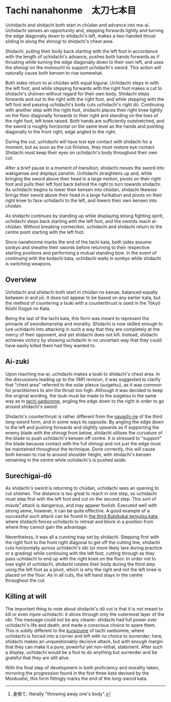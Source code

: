 # Tachi nanahonme　太刀七本目

Uchidachi and shidachi both start in chūdan and advance into ma-ai. Uchidachi senses an opportunity and, stepping forwards lightly and turning the edge diagonally down to shidachi's left, makes a two-handed thrust sliding in along the shinogi to shidachi's chest area.

Shidachi, pulling their body back starting with the left foot in accordance with the length of uchidachi's advance, pushes both hands forwards as if thrusting while turning the edge diagonally  down to their own left, and uses the shinogi on the monouchi to support uchidachi's sword. This action will naturally cause both kensen to rise somewhat.

Both sides return to ai-chūdan with equal kigurai. Uchidachi steps in with the left foot, and while stepping forwards with the right foot makes a cut to shidachi's shōmen without regard for their own body. Shidachi steps forwards and out to the right with the right foot, and while stepping with the left foot and passing uchidachi's body cuts uchidachi's right dō. Continuing with another step with the right foot, shidachi places their right knee lightly on the floor diagonally forwards to their right and standing on the toes of the right foot, left knee raised. Both hands are sufficiently outstretched, and the sword is roughly horizontal on the same level as the hands and pointing diagonally to the front right, edge angled to the right.

During the cut, uchidachi will have lost eye contact with shidachi for a moment, but as soon as the cut finishes, they must restore eye contact. Shidachi must keep their eyes on uchidachi's body throughout their own cut.

After a brief pause in a moment of transition, shidachi moves the sword into wakigamae and displays zanshin. Uchidachi straightens up and, while bringing the sword above their head in a large motion, pivots on their right foot and pulls their left foot back behind the right to turn towards shidachi. As uchidachi begins to lower their kensen into chūdan, shidachi likewise brings their sword above their head in a large furikaburi and pivots on their right knee to face uchidachi to the left, and lowers their own kensen into chūdan.

As shidachi continues by standing up while displaying strong fighting spirit, uchidachi steps back starting with the left foot, and the swords reach ai-chūdan. Without breaking connection, uchidachi and shidachi return to the centre point starting with the left foot.

Since nanahonme marks the end of the tachi kata, both sides assume sonkyo and sheathe their swords before returning to their respective starting positions and performing a mutual standing bow. In the event of continuing with the kodachi kata, uchidachi waits in sonkyo while shidachi is switching weapons.

## Overview

Uchidachi and shidachi both start in chūdan no kamae, balanced equally between *in* and *yō*. It does not appear to be based on any earlier kata, but the method of countering a tsuki with a counterthrust is used in the Tōkyō Kōshi Gogyō no Kata.

Being the last of the tachi kata, this form was meant to represent the pinnacle of swordsmanship and morality. Shidachi is now skilled enough to lure uchidachi into attacking in such a way that they are completely at the mercy of their opponent, and yet shidachi does not kill. Instead, shidachi achieves victory by showing uchidachi in no uncertain way that they could have easily killed them had they wanted to.

## Ai-zuki

Upon reaching ma-ai, uchidachi makes a tsuki to shidachi's chest area. In the discussions leading up to the 1981 revision, it was suggested to clarify that "chest area" referred to the solar plexus (suigetsu), as it was common for practitioners to aim the thrust too high. Although it was decided to keep the original wording, the tsuki must be made to the suigetsu in the same way as in [tachi sanbonme](tachi-sanbonme.md), angling the edge down to the right in order to go around shidachi's sword.

Shidachi's counterthrust is rather different from the [nayashi-ire](tachi-sanbonme.md#nayashi-ire) of the third long-sword form, and in some ways its opposite. By angling the edge down to the left and pushing forwards and slightly upwards as if supporting the enemy blade with the shinogi from below, shidachi utilises the curvature of the blade to push uchidachi's kensen off centre. It is stressed to "support" the blade because contact with the full shinogi and not just the edge must be maintained throughout the technique. Done correctly, this will cause both kensen to rise to around shoulder height, with shidachi's kensen remaining in the centre while uchidachi's is pushed aside.

## Surechigai-dō

As shidachi's sword is returning to chūdan, uchidachi sees an opening to cut shōmen. The distance is too great to reach in one step, so uchidachi must step first with the left foot and cut on the second step. This sort of *misute*[^1] attack is dangerous, and may appear foolish. Executed well with strong seme, however, it can be quite effective. A good example of a successful such attack can be found in [the third Butokukai kenjutsu kata](../butokukai/daisanbon.md), where shidachi forces uchidachi to retreat and block in a position from where they cannot gain the advantage.

Nevertheless, it was all a cunning trap set by shidachi. Stepping first with the right foot to the front right diagonal to get off the cutting line, shidachi cuts horizontally across uchidachi's obi (or more likely tare during practice or a grading) while continuing with the left foot, cutting through as they pass uchidachi to end up with the right knee on the floor. In order not to lose sight of uchidachi, shidachi rotates their body during the third step using the left foot as a pivot, which is why the right and not the left knee is placed on the floor. As in all cuts, the left hand stays in the centre throughout the cut.

## Killing at will

The important thing to note about shidachi's dō cut is that it is not meant to kill or even injure uchidachi: it slices through only the outermost layer of the obi. The message could not be any clearer: shidachi had full power over uchidachi's life and death, and made a conscious choice to spare them. This is subtly different to the [kuraizume](tachi-sanbonme.md#kuraizume) of tachi sanbonme, where uchidachi is forced into a corner and left with no choice to surrender; here, shidachi makes an unquestionably decisive attack, but with enough margin that they can make it a pure, powerful yet non-lethal, statement. After such a display, uchidachi would be a fool to do anything but surrender and be grateful that they are still alive.

With the final step of development in both proficiency and morality taken, mirroring the progression found in the first three kata devised by the Monbushō, this form fittingly marks the end of the long-sword kata.

[^1]: 身捨て; literally "throwing away one's body".
